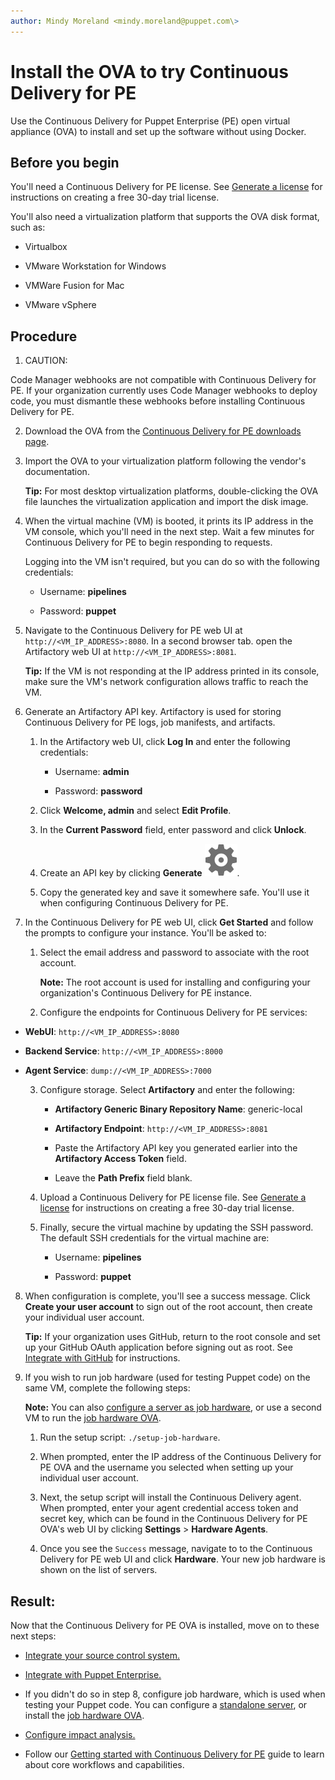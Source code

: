 ```yaml
---
author: Mindy Moreland <mindy.moreland@puppet.com\>
---
```


# Install the OVA to try Continuous Delivery for PE

Use the Continuous Delivery for Puppet Enterprise \(PE\) open virtual appliance \(OVA\) to install and set up the software without using Docker.

## Before you begin

You'll need a Continuous Delivery for PE license. See [Generate a license](generating_a_license.md) for instructions on creating a free 30-day trial license.

You'll also need a virtualization platform that supports the OVA disk format, such as:

-   Virtualbox

-   VMware Workstation for Windows

-   VMWare Fusion for Mac

-   VMware vSphere


## Procedure

1.  CAUTION:

Code Manager webhooks are not compatible with Continuous Delivery for PE. If your organization currently uses Code Manager webhooks to deploy code, you must dismantle these webhooks before installing Continuous Delivery for PE.

2.  Download the OVA from the [Continuous Delivery for PE downloads page](https://puppet.com/download-continuous-delivery-puppet-enterprise).

3.  Import the OVA to your virtualization platform following the vendor's documentation.

    **Tip:** For most desktop virtualization platforms, double-clicking the OVA file launches the virtualization application and import the disk image.

4.  When the virtual machine \(VM\) is booted, it prints its IP address in the VM console, which you'll need in the next step. Wait a few minutes for Continuous Delivery for PE to begin responding to requests.

    Logging into the VM isn't required, but you can do so with the following credentials:

    -   Username: **pipelines**

    -   Password: **puppet**

5.  Navigate to the Continuous Delivery for PE web UI at `http://<VM_IP_ADDRESS>:8080`. In a second browser tab. open the Artifactory web UI at `http://<VM_IP_ADDRESS>:8081`.

    **Tip:** If the VM is not responding at the IP address printed in its console, make sure the VM's network configuration allows traffic to reach the VM.

6.  Generate an Artifactory API key. Artifactory is used for storing Continuous Delivery for PE logs, job manifests, and artifacts.

    1.  In the Artifactory web UI, click **Log In** and enter the following credentials:

        -   Username: **admin**

        -   Password: **password**

    2.  Click **Welcome, admin** and select **Edit Profile**.

    3.  In the **Current Password** field, enter password and click **Unlock**.

    4.  Create an API key by clicking **Generate** ![](artifactory_generate.png).

    5.  Copy the generated key and save it somewhere safe. You'll use it when configuring Continuous Delivery for PE.

7.  In the Continuous Delivery for PE web UI, click **Get Started** and follow the prompts to configure your instance. You'll be asked to:

    1.  Select the email address and password to associate with the root account.

        **Note:** The root account is used for installing and configuring your organization's Continuous Delivery for PE instance.

    2.  Configure the endpoints for Continuous Delivery for PE services:

-   **WebUI**: `http://<VM_IP_ADDRESS>:8080`

-   **Backend Service**: `http://<VM_IP_ADDRESS>:8000`

-   **Agent Service**: `dump://<VM_IP_ADDRESS>:7000`

    3.  Configure storage. Select **Artifactory** and enter the following:
        -   **Artifactory Generic Binary Repository Name**: generic-local

        -   **Artifactory Endpoint**: `http://<VM_IP_ADDRESS>:8081`

        -   Paste the Artifactory API key you generated earlier into the **Artifactory Access Token** field.

        -   Leave the **Path Prefix** field blank.

    4.  Upload a Continuous Delivery for PE license file. See [Generate a license](generating_a_license.md) for instructions on creating a free 30-day trial license.
    5.  Finally, secure the virtual machine by updating the SSH password. The default SSH credentials for the virtual machine are:

        -   Username: **pipelines**

        -   Password: **puppet**

8.  When configuration is complete, you'll see a success message. Click **Create your user account** to sign out of the root account, then create your individual user account.

    **Tip:** If your organization uses GitHub, return to the root console and set up your GitHub OAuth application before signing out as root. See [Integrate with GitHub](integrations.md#) for instructions.

9.  If you wish to run job hardware \(used for testing Puppet code\) on the same VM, complete the following steps:

    **Note:** You can also [configure a server as job hardware](configure_job_hardware.md#), or use a second VM to run the [job hardware OVA](install_job_hardware_ova.md).

    1.  Run the setup script: `./setup-job-hardware`.

    2.  When prompted, enter the IP address of the Continuous Delivery for PE OVA and the username you selected when setting up your individual user account.

    3.  Next, the setup script will install the Continuous Delivery agent. When prompted, enter your agent credential access token and secret key, which can be found in the Continuous Delivery for PE OVA's web UI by clicking **Settings** \> **Hardware Agents**.

    4.  Once you see the `Success` message, navigate to to the Continuous Delivery for PE web UI and click **Hardware**. Your new job hardware is shown on the list of servers.


## Result:

Now that the Continuous Delivery for PE OVA is installed, move on to these next steps:

-   [Integrate your source control system.](integrations.md#)

-   [Integrate with Puppet Enterprise.](integrate_with_puppet_enterprise.md#)

-   If you didn't do so in step 8, configure job hardware, which is used when testing your Puppet code. You can configure a [standalone server](configure_job_hardware.md#), or install the [job hardware OVA](install_job_hardware_ova.md).

-   [Configure impact analysis.](configure_impact_analysis.md#)

-   Follow our [Getting started with Continuous Delivery for PE](getting_started.md#) guide to learn about core workflows and capabilities.




